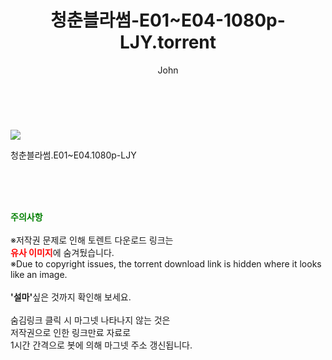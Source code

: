 ﻿---
layout: post
title:  "    청춘블라썸-E01~E04-1080p-LJY.torrent"
author: John
categories: [ 드라마 ]
tags: [  ]
image: https://torrentrj55.com/uploadfile/full/fede5d8038af006476490665786ee49fab4ca3b9.jpg 
description: "    청춘블라썸-E01~E04-1080p-LJY torrent 정보 공유"
toc: true
toc_sticky: true
---

<br>
<p><img src="https://torrentrj55.com/uploadfile/full/fede5d8038af006476490665786ee49fab4ca3b9.jpg"/></p>
 청춘블라썸.E01~E04.1080p-LJY  
    
<br><br><br>
<p data-ke-size="size16"><b><span style="color: green;">주의사항</span></b><br /><br />※저작권 문제로 인해 토렌트 다운로드 링크는<br /><b><span style="color: red;">유사 이미지</span></b>에 숨겨뒀습니다.<br />※Due to copyright issues, the torrent download link is hidden where it looks like an image.<br /><br /><b>'설마'</b>싶은 것까지 확인해 보세요.<br /><br />숨김링크 클릭 시 마그넷 나타나지 않는 것은<br />저작권으로 인한 링크만료 자료로<br />1시간 간격으로 봇에 의해 마그넷 주소 갱신됩니다.</p>
